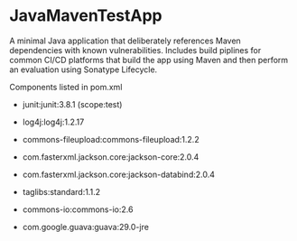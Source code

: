 # JavaMavenTestApp
A minimal Java application that deliberately references Maven dependencies with known vulnerabilities.
Includes build piplines for common CI/CD platforms that build the app using Maven and then perform an evaluation using Sonatype Lifecycle.

Components listed in pom.xml
- junit:junit:3.8.1 (scope:test)

- log4j:log4j:1.2.17
- commons-fileupload:commons-fileupload:1.2.2
- com.fasterxml.jackson.core:jackson-core:2.0.4
- com.fasterxml.jackson.core:jackson-databind:2.0.4
- taglibs:standard:1.1.2

- commons-io:commons-io:2.6
- com.google.guava:guava:29.0-jre